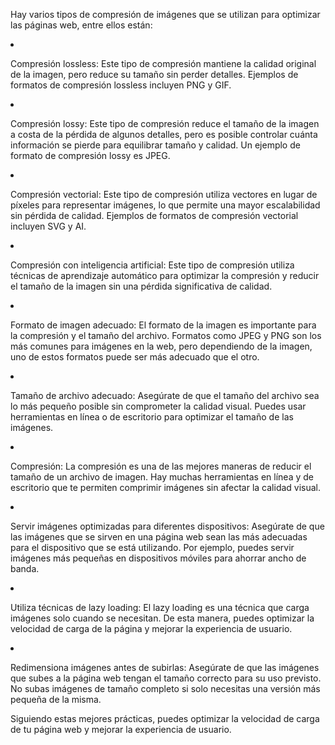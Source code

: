 
Hay varios tipos de compresión de imágenes que se utilizan para optimizar las páginas web, 
entre ellos están:

<li><p>Compresión lossless: Este tipo de compresión mantiene la calidad original de la imagen, pero reduce su tamaño sin perder detalles. Ejemplos de formatos de compresión lossless incluyen PNG y GIF.</p></li>
<li><p>Compresión lossy: Este tipo de compresión reduce el tamaño de la imagen a costa de la pérdida de algunos detalles, pero es posible controlar cuánta información se pierde para equilibrar tamaño y calidad. Un ejemplo de formato de compresión lossy es JPEG.</p></li>
<li><p>Compresión vectorial: Este tipo de compresión utiliza vectores en lugar de píxeles para representar imágenes, lo que permite una mayor escalabilidad sin pérdida de calidad. Ejemplos de formatos de compresión vectorial incluyen SVG y AI.</p></li>
<li><p>Compresión con inteligencia artificial: Este tipo de compresión utiliza técnicas de aprendizaje automático para optimizar la compresión y reducir el tamaño de la imagen sin una pérdida significativa de calidad.</p></li>

<li><p>Formato de imagen adecuado: El formato de la imagen es importante para la compresión y el tamaño del archivo. Formatos como JPEG y PNG son los más comunes para imágenes en la web, pero dependiendo de la imagen, uno de estos formatos puede ser más adecuado que el otro.</p></li>
<li><p>Tamaño de archivo adecuado: Asegúrate de que el tamaño del archivo sea lo más pequeño posible sin comprometer la calidad visual. Puedes usar herramientas en línea o de escritorio para optimizar el tamaño de las imágenes.</p></li>
<li><p>Compresión: La compresión es una de las mejores maneras de reducir el tamaño de un archivo de imagen. Hay muchas herramientas en línea y de escritorio que te permiten comprimir imágenes sin afectar la calidad visual.</p></li>
<li><p>Servir imágenes optimizadas para diferentes dispositivos: Asegúrate de que las imágenes que se sirven en una página web sean las más adecuadas para el dispositivo que se está utilizando. Por ejemplo, puedes servir imágenes más pequeñas en dispositivos móviles para ahorrar ancho de banda.</p></li>
<li><p>Utiliza técnicas de lazy loading: El lazy loading es una técnica que carga imágenes solo cuando se necesitan. De esta manera, puedes optimizar la velocidad de carga de la página y mejorar la experiencia de usuario.</p></li>
<li><p>Redimensiona imágenes antes de subirlas: Asegúrate de que las imágenes que subes a la página web tengan el tamaño correcto para su uso previsto. No subas imágenes de tamaño completo si solo necesitas una versión más pequeña de la misma.</p></li>

Siguiendo estas mejores prácticas, puedes optimizar la velocidad de carga de tu página web y mejorar la experiencia de usuario.
